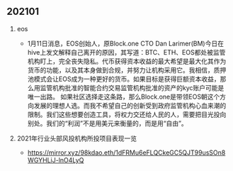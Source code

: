 ## 202101
1. eos
    - 1月11日消息，EOS创始人，原Block.one CTO Dan Larimer(BM)今日在hive上发文解释自己离开的原因，其写道：BTC、ETH、EOS都处被监管机构盯上，完全丧失隐私。代币获得资本收益的最大希望是最大化其作为货币的功能，以及其本身做到合规，并努力让机构采用它。我相信，质押池模式会让EOS成为一种更好的货币。如果目标是获得巨额资本收益，那么用监管机构批准的智能合约交易监管机构批准的资产的kyc账户可能是唯一出路。 如果社区选择走这条路，那么Block.one是带领EOS朝这个方向发展的理想人选。而我不希望自己的创新受到政府监管机构心血来潮的限制。我们这些想要创造工具，将权力交还给人民的人，需要把目光投向别处。我们的“利润”不是用美元来衡量的，而是用“自由”。


2. 2021年行业头部风投机构所投项目表现一览
    - https://mirror.xyz/98kdao.eth/1dFRMu6eFLQCkeGC5QJT99usSOn8WGYHLiJ-lnO4LyQ